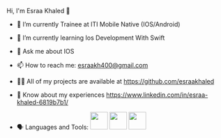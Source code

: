  Hi, I'm Esraa Khaled 👋
 
- 🔭 I’m currently Trainee at ITI Mobile Native (IOS/Android)

- 🌱 I’m currently learning Ios Development With Swift

- 💬 Ask me about IOS

- 📫 How to reach me: esraakh400@gmail.com

- 👨‍💻 All of my projects are available at https://github.com/esraakhaled

- 📄 Know about my experiences https://www.linkedin.com/in/esraa-khaled-6819b7b1/

- 🗣 Languages and Tools:
[<img src="https://user-images.githubusercontent.com/45472327/168184288-25d28b81-1ef7-477f-82c9-ab2371a90a4d.png" width="40" height="40"/>](https://en.wikipedia.org/wiki/SWIFT)
[<img src="https://user-images.githubusercontent.com/45472327/168184112-4b34ecd0-219e-4d78-903d-4f6fdcf280f5.png" width="40" height="40"/>](https://developer.android.com)  [<img src="https://user-images.githubusercontent.com/45472327/168182539-81fd85b9-358d-4f47-9a21-f316132210f8.png" width="40" height="40"/>](https://www.java.com/en/)    



